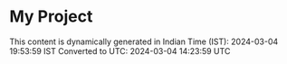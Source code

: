 # My Project

This content is dynamically generated in Indian Time (IST): 2024-03-04 19:53:59 IST
Converted to UTC: 2024-03-04 14:23:59 UTC
